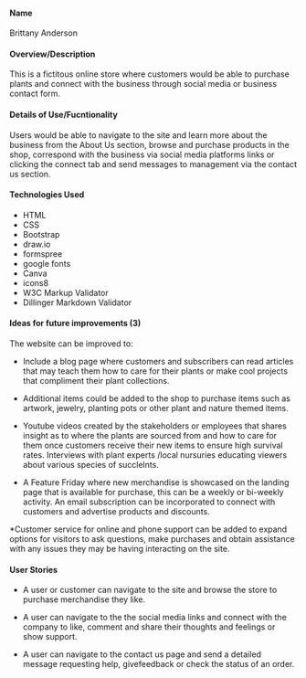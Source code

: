 #### Name
Brittany Anderson

#### Overview/Description
This is a fictitous online store where customers would be able to purchase plants
and connect with the business through social media or business contact form.

#### Details of Use/Fucntionality
Users would be able to navigate to the site and learn more about the business from
the About Us section, browse and purchase products in the shop, correspond with the 
business via social media platforms links or clicking the connect tab and
send messages to management via the contact us section.

#### Technologies Used
- HTML
- CSS
- Bootstrap
- draw.io
- formspree
- google fonts
- Canva
- icons8
- W3C Markup Validator
- Dillinger Markdown Validator
   

#### Ideas for future improvements (3)
The website can be improved to:

* Include a blog page where customers and subscribers can read articles that may teach
them how to care for their plants or make cool projects that compliment their plant 
collections.

* Additional items could be added to the shop to purchase items such as artwork,
jewelry, planting pots or other plant and nature themed items.

* Youtube videos created by the stakeholders or employees that shares insight
as to where the plants are sourced from and how to care for them once customers
receive their new items to ensure high survival rates. Interviews with plant experts
/local nursuries educating viewers about various species of succlelnts. 

* A Feature Friday where new merchandise is showcased on the landing page that is 
available for purchase, this can be a weekly or bi-weekly activity. An email
subscription can be incorporated to connect with customers and advertise products
and discounts.

*Customer service for online and phone support can be added to expand options for
visitors to ask questions, make purchases and obtain assistance with any issues 
they may be having interacting on the site.

#### User Stories 

- A user or customer can navigate to the site and browse the store to  
purchase merchandise they like.

- A user can navigate to the the social media links and connect with the company
 to like, comment and share their thoughts and feelings or show support.

- A user can navigate to the contact us page and send a detailed message requesting
 help, givefeedback or check the status of an order.



